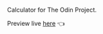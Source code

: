 Calculator for The Odin Project.

Preview live <a href="sorrowlol.github.io/calculator">here</a> 👈 
